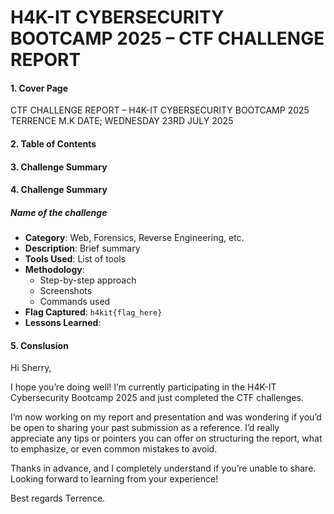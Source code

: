 # H4K-IT CYBERSECURITY BOOTCAMP 2025 – CTF CHALLENGE REPORT

#### 1. **Cover Page**

CTF CHALLENGE REPORT – H4K-IT CYBERSECURITY BOOTCAMP 2025
TERRENCE M.K
DATE; WEDNESDAY 23RD JULY 2025


#### 2. **Table of Contents**
#### 3. **Challenge Summary**
#### 4. **Challenge Summary**
##### Name of the challenge

- **Category**: Web, Forensics, Reverse Engineering, etc.
- **Description**: Brief summary
- **Tools Used**: List of tools
- **Methodology**:
    - Step-by-step approach
    - Screenshots 
    - Commands used
- **Flag Captured**: `h4kit{flag_here}`
- **Lessons Learned**:

#### 5. **Conslusion**


Hi Sherry,

I hope you’re doing well! I’m currently participating in the H4K-IT Cybersecurity Bootcamp 2025 and just completed the CTF challenges.

I’m now working on my report and presentation and was wondering if you’d be open to sharing your past submission as a reference. I’d really appreciate any tips or pointers you can offer on structuring the report, what to emphasize, or even common mistakes to avoid.

Thanks in advance, and I completely understand if you’re unable to share. Looking forward to learning from your experience!

Best regards
Terrence.